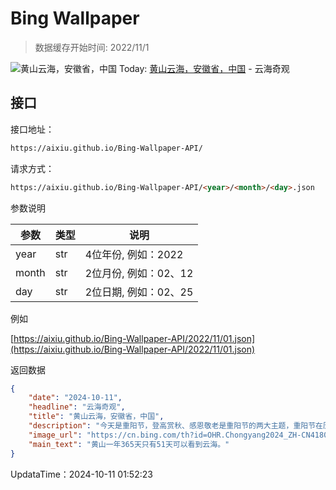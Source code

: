 # Bing Wallpaper

> 数据缓存开始时间: 2022/11/1

![黄山云海，安徽省，中国](https://cn.bing.com/th?id=OHR.Chongyang2024_ZH-CN4180097837_1920x1080.webp)
Today: [黄山云海，安徽省，中国](https://cn.bing.com/th?id=OHR.Chongyang2024_ZH-CN4180097837_1920x1080.webp) - 云海奇观

## 接口

接口地址：

```html
https://aixiu.github.io/Bing-Wallpaper-API/
```

请求方式：

```html
https://aixiu.github.io/Bing-Wallpaper-API/<year>/<month>/<day>.json
```

参数说明

| 参数 | 类型 | 说明 |
| - | - | - |
| year | str | 4位年份, 例如：2022 |
| month | str | 2位月份, 例如：02、12 |
| day | str | 2位日期, 例如：02、25 |

例如

[https://aixiu.github.io/Bing-Wallpaper-API/2022/11/01.json](https://aixiu.github.io/Bing-Wallpaper-API/2022/11/01.json)

返回数据

```json
{
    "date": "2024-10-11",
    "headline": "云海奇观",
    "title": "黄山云海，安徽省，中国",
    "description": "今天是重阳节，登高赏秋、感恩敬老是重阳节的两大主题，重阳节在历史发展演变中融合了多种民俗，承载着丰富的文化内涵。",
    "image_url": "https://cn.bing.com/th?id=OHR.Chongyang2024_ZH-CN4180097837_1920x1080.webp",
    "main_text": "黄山一年365天只有51天可以看到云海。"
}
```

UpdataTime：2024-10-11 01:52:23
